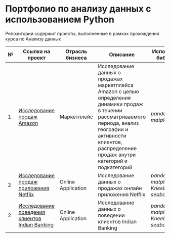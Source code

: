 # Портфолио по анализу данных с использованием Python
Репозиторий содержит проекты, выполненные в рамках прохождения курса по Анализу данных

№ | Ссылка на проект | Отрасль бизнеса | Описание | Используемые библиотеки | Презентация проекта 
---|---|---|---|---|---
1 | [Исследование продаж Amazon](https://github.com/SkriptsovMikhail/Python_portfolio/tree/0bfa9a56bd5214597583bad32714d40df6700141/Amazon_research)| Маркетплейс| Исследование данных о продажах маркетплейса Amazon с целью определения динамики продаж в течении рассматриваемого периода, анализ географии и активности клиентов, распределение продаж внутри категорий и подкатегорий| *pandas, matplotlib.pyplot*  | [Исследование продаж Amazon]( https://drive.google.com/file/d/1ZZWOy0bFktCFTQRM78X6qgDDF4H3raSx/view?usp=sharing
2| [Исследование продаж приложения Netflix](https://github.com/SkriptsovMikhail/Python_portfolio/tree/1e6e36290e01ed8edd037ae5cd481266d854bb5b/Netflix_research)| Online Application| Исследование данных о продажах онлайн приложения Netflix| *pandas, matplotlib.pyplot, KneeLocator, seaborn*  | [Исследование продаж приложения Netflix](https://drive.google.com/file/d/1co4pIwZhcnRtcUo57zEYuY10pjY3s6H3/view?usp=sharing)
2| [Исследование поведения клиентов Indian Banking](https://github.com/SkriptsovMikhail/Python_portfolio/tree/1e6e36290e01ed8edd037ae5cd481266d854bb5b/Banking_research)| Online Application| Исследование данных о поведении клиентов Indian Banking| *pandas, matplotlib.pyplot, KneeLocator, seaborn*  | [Исследование поведения клиентов Indian BAnking](https://drive.google.com/file/d/1PxLndMn5d44pSAClH_C3aK6jScxIhoSF/view?usp=sharing)
